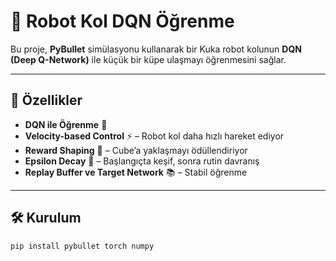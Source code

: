 # 🤖 Robot Kol DQN Öğrenme

Bu proje, **PyBullet** simülasyonu kullanarak bir Kuka robot kolunun **DQN (Deep Q-Network)** ile küçük bir küpe ulaşmayı öğrenmesini sağlar.  

---

## 🚀 Özellikler

- **DQN ile Öğrenme** 🧠
- **Velocity-based Control** ⚡ – Robot kol daha hızlı hareket ediyor
- **Reward Shaping** 🎯 – Cube’a yaklaşmayı ödüllendiriyor
- **Epsilon Decay** 🔄 – Başlangıçta keşif, sonra rutin davranış
- **Replay Buffer ve Target Network** 📚 – Stabil öğrenme

---

## 🛠️ Kurulum

```bash
pip install pybullet torch numpy
```

